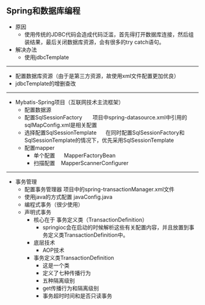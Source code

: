 ## Spring和数据库编程 
* 原因      
    * 使用传统的JDBC代码会造成代码泛滥，首先得打开数据库连接，然后组装结果，最后关闭数据库资源，会有很多的try catch语句。
* 解决办法      
    * 使用jdbcTemplate     
* * * *
* 配置数据库资源（由于是第三方资源，故使用xml文件配置更加优良）    
* jdbcTemplate的增删查改  
* * * *
* Mybatis-Spring项目（互联网技术主流框架） 
    *  配置数据源  
    *  配置SqlSessionFactory       
        项目中spring-datasource.xml中引用的sqlMapConfig.xml是相关配置  
    * 选择配置SqlSessionTemplate      
        在同时配置SqlSessionFactory和SqlSessionTemplate的情况下，优先采用SqlSessionTemplate 
    * 配置mapper     
        * 单个配置      MapperFactoryBean   
        * 扫描配置      MapperScannerConfigurer
* * * *
* 事务管理
    * 配置事务管理器
        项目中的spring-transactionManager.xml文件
    * 使用java的方式配置 javaConfig.java
    * 编程式事务（很少使用）
    * 声明式事务
        * 核心在于   事务定义类（TransactionDefinition）
          * springioc会在启动的时候解析这些有关配置内容，并且放置到事务定义类TransactionDefinition中。
        * 底层技术 
            * AOP技术
        * 事务定义类TransactionDefinition
            * 这是一个类
            * 定义了七种传播行为
            * 五种隔离级别
            * get传播行为和隔离级别
            * 事务超时时间和是否只读事务

